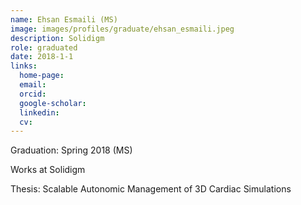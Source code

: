 ```yaml
---
name: Ehsan Esmaili (MS)
image: images/profiles/graduate/ehsan_esmaili.jpeg
description: Solidigm
role: graduated
date: 2018-1-1
links:
  home-page: 
  email: 
  orcid: 
  google-scholar: 
  linkedin: 
  cv: 
---
```


Graduation: Spring 2018 (MS)

Works at Solidigm

Thesis: Scalable Autonomic Management of 3D Cardiac Simulations